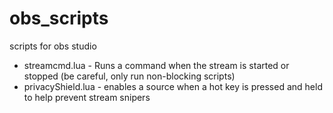 # obs_scripts
scripts for obs studio

* streamcmd.lua - Runs a command when the stream is started or stopped (be careful, only run non-blocking scripts)
* privacyShield.lua - enables a source when a hot key is pressed and held to help prevent stream snipers
